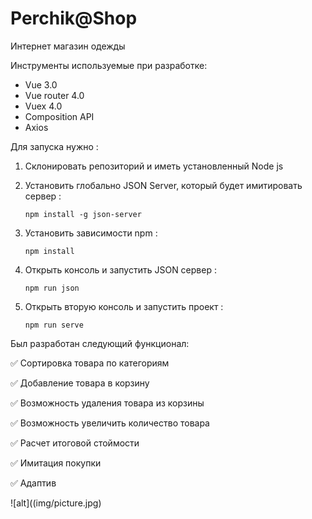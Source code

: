 # Perchik@Shop
Интернет магазин одежды  

Инструменты используемые при разработке: 
- Vue 3.0
- Vue router 4.0
- Vuex 4.0
- Composition API
- Axios
  
Для запуска нужно :
1)  Склонировать репозиторий и иметь установленный Node js
2)  Установить глобально JSON Server, который будет имитировать сервер : 

    `npm install -g json-server`  
3)  Установить зависимости npm : 

    `npm install`
4)  Открыть консоль и запустить JSON сервер : 
    
    `npm run json`
5)  Открыть вторую консоль и запустить проект : 
    
    `npm run serve`

Был разработан следующий функционал:

:white_check_mark: Сортировка товара по категориям

:white_check_mark: Добавление товара в корзину

:white_check_mark: Возможность удаления товара из корзины

:white_check_mark: Возможность увеличить количество товара

:white_check_mark: Расчет итоговой стоймости

:white_check_mark: Имитация покупки

:white_check_mark: Адаптив

![alt]((img/picture.jpg)